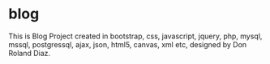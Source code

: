 # blog
This is Blog Project created in bootstrap, css, javascript, jquery, php, mysql, mssql, postgressql, ajax, json, html5, canvas, xml etc, designed by Don Roland Diaz.
